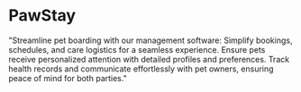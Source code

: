 # PawStay
"Streamline pet boarding with our management software: Simplify bookings, schedules, and care logistics for a seamless experience. Ensure pets receive personalized attention with detailed profiles and preferences. Track health records and communicate effortlessly with pet owners, ensuring peace of mind for both parties."
